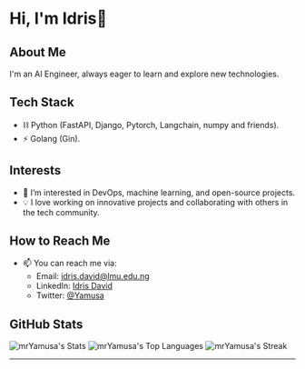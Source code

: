 # Hi, I'm Idris👋

## About Me
I'm an AI Engineer, always eager to learn and explore new technologies.

## Tech Stack
- ⛓️ Python (FastAPI, Django, Pytorch, Langchain, numpy and friends).
- ⚡ Golang (Gin).

## Interests
- 👀 I’m interested in DevOps, machine learning, and open-source projects.
- 💡 I love working on innovative projects and collaborating with others in the tech community.


## How to Reach Me
- 📫 You can reach me via:
  - Email: idris.david@lmu.edu.ng
  - LinkedIn: [Idris David](https://www.linkedin.com/in/david-idris-174222289/)
  - Twitter: [@Yamusa](https://x.com/mr_yamusa)

## GitHub Stats
![mrYamusa's Stats](https://github-readme-stats.vercel.app/api?username=mrYamusa&theme=vue-dark&show_icons=true&hide_border=false&count_private=true)
![mrYamusa's Top Languages](https://github-readme-stats.vercel.app/api/top-langs/?username=mrYamusa&theme=vue-dark&show_icons=true&hide_border=false&layout=compact)
![mrYamusa's Streak](https://github-readme-streak-stats.herokuapp.com/?user=mrYamusa&theme=vue-dark&hide_border=true)

---

<!---
mrYamusa/mrYamusa is a ✨ special ✨ repository because its `README.md` (this file) appears on your GitHub profile.
You can click the Preview link to take a look at your changes.
--->
